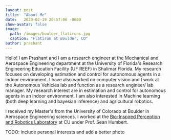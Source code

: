 ```yaml
---
layout: post
title:  "About Me"
date:   2020-02-19 20:57:06 -0600
show-avatar: false
image:
  path: /images/boulder_flatirons.jpg
  caption: "Flatiron at Boulder, CO"
author: prashant
---
```

Hello! I am Prashant and I am a research engineer at the Mechanical and Aerospace Engineering department at the University of Florida's Research Engineering Education Facility (UF REEF) in Shalimar Florida.
My research focuses on developing estimation and control for autonomous agents in a indoor environment. I have also worked on computer vision and 
I work at the Autonomous Vehicles lab and function as a research engineer/ lab manager. My research interest are in estimation and control for autonomous agents in an indoor environment. 
I am also interested in Machine learning (both deep learning and bayesian inference) and agricultural robotics. 

I received my Master's from the University of Colorado at Boulder in Aerospace Engineering sciences. I worked at the [Bio-Inspired Perception and Robotics Laboratory](http://boulderbprl.com/) at CU under Prof. Sean Humbert.

TODO: include personal interests and add a better photo